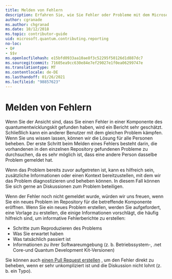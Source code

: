 ```yaml
---
title: Melden von Fehlern
description: Erfahren Sie, wie Sie Fehler oder Probleme mit dem Microsoft Quantum Development Kit (QDK) melden.
author: cgranade
ms.author: chgranad
ms.date: 10/12/2018
ms.topic: contributor-guide
uid: microsoft.quantum.contributing.reporting
no-loc:
- Q#
- $$v
ms.openlocfilehash: e15bfd0933aa10ae8f3c52295f50126d1d887dc7
ms.sourcegitcommit: 71605ea9cc630e84e7ef29027e1f0ea06299747e
ms.translationtype: MT
ms.contentlocale: de-DE
ms.lasthandoff: 01/26/2021
ms.locfileid: "98857623"
---
```

# <a name="reporting-bugs"></a>Melden von Fehlern #

Wenn Sie der Ansicht sind, dass Sie einen Fehler in einer Komponente des quantumentwicklungskit gefunden haben, wird ein Bericht sehr geschätzt.
Schließlich kann ein anderer Benutzer mit dem gleichen Problem kämpfen. Wenn Sie uns wissen lassen, können wir die Lösung für alle Personen beheben.
Der erste Schritt beim Melden eines Fehlers besteht darin, die vorhandenen in den einzelnen Repository gefundenen Probleme zu durchsuchen, da es sehr möglich ist, dass eine andere Person dasselbe Problem gemeldet hat.

Wenn das Problem bereits zuvor aufgetreten ist, kann es hilfreich sein, zusätzliche Informationen oder einen Kontext bereitzustellen, mit dem wir das Problem diagnostizieren und beheben können.
In diesem Fall können Sie sich gerne an Diskussionen zum Problem beteiligen.

Wenn der Fehler noch nicht gemeldet wurde, würden wir uns freuen, wenn Sie ein neues Problem im Repository für die betreffende Komponente eröffnen.
Wenn Sie ein neues Problem erstellen, werden Sie aufgefordert, eine Vorlage zu erstellen, die einige Informationen vorschlägt, die häufig hilfreich sind, um informative Fehlerberichte zu erstellen:

- Schritte zum Reproduzieren des Problems
- Was Sie erwartet haben
- Was tatsächlich passiert ist
- Informationen zu ihrer Softwareumgebung (z. b. Betriebssystem-, .net Core-und Quantum Development Kit-Versionen)

Sie können auch [einen Pull Request erstellen](https://help.github.com/articles/about-pull-requests/) , um den Fehler direkt zu beheben, wenn er sehr unkompliziert ist und die Diskussion nicht lohnt (z. b. ein Typo).

